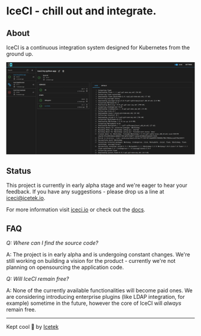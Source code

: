 # IceCI - chill out and integrate.
## About
IceCI is a continuous integration system designed for Kubernetes from the ground up.  

![iceci](img/icecidark.png)

## Status

This project is currently in early alpha stage and we're eager to hear your feedback. If you have any suggestions - please drop us a line at iceci@icetek.io.

For more information visit [iceci.io](https://iceci.io/) or check out the [docs](https://docs.iceci.io/).

## FAQ

_Q: Where can I find the source code?_

A: The project is in early alpha and is undergoing constant changes. We're still working on building a vision for the product - currently we're not planning on opensourcing the application code.

_Q: Will IceCI remain free?_

A: None of the currently available functionalities will become paid ones. We are considering introducing enterprise plugins (like LDAP integration, for example) sometime in the future, however the core of IceCI will _always_ remain free. 

---

Kept cool &#x1f9ca; by [Icetek](https://icetek.io/)
